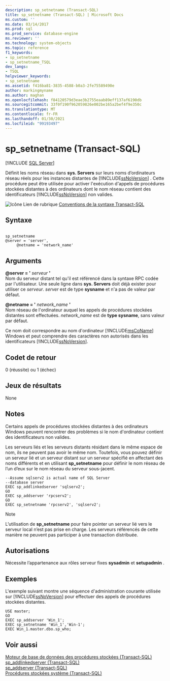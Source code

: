 ```yaml
---
description: sp_setnetname (Transact-SQL)
title: sp_setnetname (Transact-SQL) | Microsoft Docs
ms.custom: ''
ms.date: 03/14/2017
ms.prod: sql
ms.prod_service: database-engine
ms.reviewer: ''
ms.technology: system-objects
ms.topic: reference
f1_keywords:
- sp_setnetname
- sp_setnetname_TSQL
dev_langs:
- TSQL
helpviewer_keywords:
- sp_setnetname
ms.assetid: f416ba81-3835-4588-b0a3-2fe75589490e
author: markingmyname
ms.author: maghan
ms.openlocfilehash: f84120579d3eae3b2755eaab89eff137af6190db
ms.sourcegitcommit: 33f0f190f962059826e002be165a2bef4f9e350c
ms.translationtype: MT
ms.contentlocale: fr-FR
ms.lasthandoff: 01/30/2021
ms.locfileid: "99193497"
---
```

# <a name="sp_setnetname-transact-sql"></a>sp_setnetname (Transact-SQL)
[!INCLUDE [SQL Server](../../includes/applies-to-version/sqlserver.md)]

  Définit les noms réseau dans **sys. Servers** sur leurs noms d’ordinateurs réseau réels pour les instances distantes de [!INCLUDE[ssNoVersion](../../includes/ssnoversion-md.md)] . Cette procédure peut être utilisée pour activer l'exécution d'appels de procédures stockées distantes à des ordinateurs dont le nom réseau contient des identificateurs [!INCLUDE[ssNoVersion](../../includes/ssnoversion-md.md)] non valides.  
  
 ![Icône Lien de rubrique](../../database-engine/configure-windows/media/topic-link.gif "Icône du lien de rubrique") [Conventions de la syntaxe Transact-SQL](../../t-sql/language-elements/transact-sql-syntax-conventions-transact-sql.md)  
  
## <a name="syntax"></a>Syntaxe  
  
```  
  
sp_setnetname  
@server = 'server',   
     @netname = 'network_name'  
```  
  
## <a name="arguments"></a>Arguments  
 **@server = '** *serveur* **'**  
 Nom du serveur distant tel qu'il est référencé dans la syntaxe RPC codée par l'utilisateur. Une seule ligne dans **sys. Servers** doit déjà exister pour utiliser ce *serveur*. *server* est de type **sysname** et n'a pas de valeur par défaut.  
  
 **@netname = '** *network_name* **'**  
 Nom réseau de l'ordinateur auquel les appels de procédures stockées distantes sont effectuées. *network_name* est de **type sysname**, sans valeur par défaut.  
  
 Ce nom doit correspondre au nom d'ordinateur [!INCLUDE[msCoName](../../includes/msconame-md.md)] Windows et peut comprendre des caractères non autorisés dans les identificateurs [!INCLUDE[ssNoVersion](../../includes/ssnoversion-md.md)].  
  
## <a name="return-code-values"></a>Codet de retour  
 0 (réussite) ou 1 (échec)  
  
## <a name="result-sets"></a>Jeux de résultats  
 None  
  
## <a name="remarks"></a>Notes  
 Certains appels de procédures stockées distantes à des ordinateurs Windows peuvent rencontrer des problèmes si le nom d'ordinateur contient des identificateurs non valides.  
  
 Les serveurs liés et les serveurs distants résidant dans le même espace de nom, ils ne peuvent pas avoir le même nom. Toutefois, vous pouvez définir un serveur lié et un serveur distant sur un serveur spécifié en affectant des noms différents et en utilisant **sp_setnetname** pour définir le nom réseau de l’un d’eux sur le nom réseau du serveur sous-jacent.  
  
```  
--Assume sqlserv2 is actual name of SQL Server   
--database server  
EXEC sp_addlinkedserver 'sqlserv2';  
GO  
EXEC sp_addserver 'rpcserv2';  
GO  
EXEC sp_setnetname 'rpcserv2', 'sqlserv2';  
```  
  
> [!NOTE]  
>  L’utilisation de **sp_setnetname** pour faire pointer un serveur lié vers le serveur local n’est pas prise en charge. Les serveurs référencés de cette manière ne peuvent pas participer à une transaction distribuée.  
  
## <a name="permissions"></a>Autorisations  
 Nécessite l’appartenance aux rôles serveur fixes **sysadmin** et **setupadmin** .  
  
## <a name="examples"></a>Exemples  
 L'exemple suivant montre une séquence d'administration courante utilisée sur [!INCLUDE[ssNoVersion](../../includes/ssnoversion-md.md)] pour effectuer des appels de procédures stockées distantes.  
  
```  
USE master;  
GO  
EXEC sp_addserver 'Win_1';  
EXEC sp_setnetname 'Win_1','Win-1';  
EXEC Win_1.master.dbo.sp_who;  
```  
  
## <a name="see-also"></a>Voir aussi  
 [Moteur de base de données des procédures stockées &#40;Transact-SQL&#41;](../../relational-databases/system-stored-procedures/database-engine-stored-procedures-transact-sql.md)   
 [sp_addlinkedserver &#40;Transact-SQL&#41;](../../relational-databases/system-stored-procedures/sp-addlinkedserver-transact-sql.md)   
 [sp_addserver &#40;Transact-SQL&#41;](../../relational-databases/system-stored-procedures/sp-addserver-transact-sql.md)   
 [Procédures stockées système &#40;Transact-SQL&#41;](../../relational-databases/system-stored-procedures/system-stored-procedures-transact-sql.md)  
  
  
